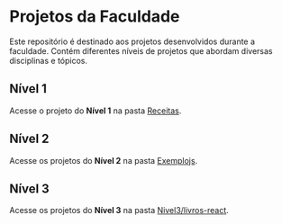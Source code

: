 # Projetos da Faculdade

Este repositório é destinado aos projetos desenvolvidos durante a faculdade. Contém diferentes níveis de projetos que abordam diversas disciplinas e tópicos.

## Nível 1

Acesse o projeto do **Nível 1** na pasta [Receitas](./Receitas).

## Nível 2

Acesse os projetos do **Nível 2** na pasta [Exemplojs](./Exemplojs).

## Nível 3

Acesse os projetos do **Nível 3** na pasta [Nivel3/livros-react](./Nivel3/livros-react).
